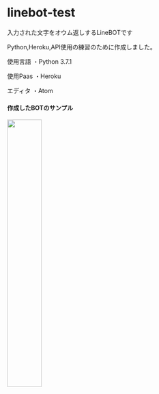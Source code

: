 # linebot-test

入力された文字をオウム返しするLineBOTです

Python,Heroku,API使用の練習のために作成しました。

使用言語
・Python 3.7.1

使用Paas
・Heroku

エディタ
・Atom

#### 作成したBOTのサンプル
<img src="https://i.imgur.com/sw7yQFh.jpg" width="40%" height="40%">
